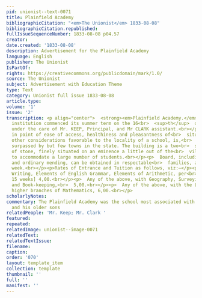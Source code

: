 ```yaml
---
pid: unionist--text-0071
title: Plainfield Academy
bibliographicCitation: "<em>The Unionist</em> 1833-08-08"
bibliographicCitation.republished: 
fullIssueSequenceNumber: 1833-08-08 p04.57
creator: 
date.created: '1833-08-08'
description: Advertisement for the Plainfield Academy
language: English
publisher: The Unionist
IsPartOf: 
rights: https://creativecommons.org/publicdomain/mark/1.0/
source: The Unionist
subject: Advertisement with Education Theme
type: Text
category: Unionist full issue 1833-08-08
article.type: 
volume: '1'
issue: '2'
transcription: <p align="center">  <strong><em>Plainfield Academy.</em></strong></p><p>  THIS
  institution commenced its summer term on the 16<br>  <sup>th</sup>  of May last,
  under the care of Mr. KEEP, Principal, and Mr CLARK assistant.<br></p><p>  Plainfield,
  in point of ease of access, healthiness and pleasantness of<br>  situation, and
  other considerations favorable to the locality of a school, is,<br>  it is believed,
  surpassed by but few towns in the state. The building is a two<br>  story edifice
  of stone, finely situated on an eminence a little out of the<br>  village, and arranged
  to accommodate a large number of students.<br></p><p>  Board, including washing
  and ordinary mending, can be obtained in respectable<br>  families, at $1,50 per
  week.<br></p><p>Rates of Entrance and Tuition as follows, viz:—</p><p>Entrance 1,00.</p><p>  Reading,
  Writing, Elements of English Grammar, Elements of Arithmetic, per<br>  term, [of
  15 weeks] 4,00.<br></p><p>  Any of the above, with Geography, Surveying, Navigation
  and Book-keeping,<br>  5,00.<br></p><p>  Any of the above, with the Languages or
  higher branches of Mathematics, 6,00.<br></p>
scholarlyNotes: 
commentary: The Plainfield Academy was the school most associated with Rinaldo Burleigh
  and his older sons
relatedPeople: 'Mr. Keep; Mr. Clark '
featured: 
repeated: 
relatedImage: unionist--image-0071
relatedText: 
relatedTextIssue: 
filename: 
caption: 
order: '070'
layout: template_item
collection: template
thumbnail: ''
full: ''
manifest: ''
---
```

